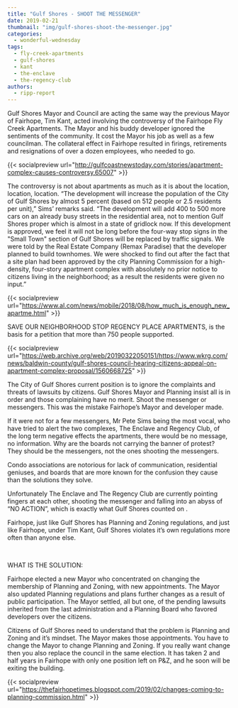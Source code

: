 ```yaml
---
title: "Gulf Shores - SHOOT THE MESSENGER"
date: 2019-02-21
thumbnail: "img/gulf-shores-shoot-the-messenger.jpg"
categories: 
  - wonderful-wednesday
tags: 
  - fly-creek-apartments
  - gulf-shores
  - kant
  - the-enclave
  - the-regency-club
authors: 
  - ripp-report
---
```


Gulf Shores Mayor and Council are acting the same way the previous Mayor of Fairhope, Tim Kant, acted involving the controversy of the Fairhope Fly Creek Apartments. The Mayor and his buddy developer ignored the sentiments of the community. It cost the Mayor his job as well as a few councilman. The collateral effect in Fairhope resulted in firings, retirements and resignations of over a dozen employees, who needed to go.

{{< socialpreview url="http://gulfcoastnewstoday.com/stories/apartment-complex-causes-controversy,65007" >}}

The controversy is not about apartments as much as it is about the location, location, location. “The development will increase the population of the City of Gulf Shores by almost 5 percent (based on 512 people or 2.5 residents per unit),” Sims’ remarks said. “The development will add 400 to 500 more cars on an already busy streets in the residential area, not to mention Gulf Shores proper which is almost in a state of gridlock now. If this development is approved, we feel it will not be long before the four-way stop signs in the "Small Town" section of Gulf Shores will be replaced by traffic signals. We were told by the Real Estate Company (Remax Paradise) that the developer planned to build townhomes. We were shocked to find out after the fact that a site plan had been approved by the city Planning Commission for a high-density, four-story apartment complex with absolutely no prior notice to citizens living in the neighborhood; as a result the residents were given no input.”

{{< socialpreview url="https://www.al.com/news/mobile/2018/08/how_much_is_enough_new_apartme.html" >}}

SAVE OUR NEIGHBORHOOD STOP REGENCY PLACE APARTMENTS, is the basis for a petition that more than 750 people supported.

{{< socialpreview url="https://web.archive.org/web/20190322050151/https://www.wkrg.com/news/baldwin-county/gulf-shores-council-hearing-citizens-appeal-on-apartment-complex-proposal/1560668725" >}}

The City of Gulf Shores current position is to ignore the complaints and threats of lawsuits by citizens. Gulf Shores Mayor and Planning insist all is in order and those complaining have no merit. Shoot the messenger or messengers. This was the mistake Fairhope’s Mayor and developer made.

If it were not for a few messengers, Mr Pete Sims being the most vocal, who have tried to alert the two complexes, The Enclave and Regency Club, of the long term negative effects the apartments, there would be no message, no information. Why are the boards not carrying the banner of protest? They should be the messengers, not the ones shooting the messengers.

Condo associations are notorious for lack of communication, residential geniuses, and boards that are more known for the confusion they cause than the solutions they solve.

Unfortunately The Enclave and The Regency Club are currently pointing fingers at each other, shooting the messenger and falling into an abyss of “NO ACTION”, which is exactly what Gulf Shores counted on .

Fairhope, just like Gulf Shores has Planning and Zoning regulations, and just like Fairhope, under Tim Kant, Gulf Shores violates it’s own regulations more often than anyone else.

 

WHAT IS THE SOLUTION:

Fairhope elected a new Mayor who concentrated on changing the membership of Planning and Zoning, with new appointments. The Mayor also updated Planning regulations and plans further changes as a result of public participation. The Mayor settled, all but one, of the pending lawsuits inherited from the last administration and a Planning Board who favored developers over the citizens.

Citizens of Gulf Shores need to understand that the problem is Planning and Zoning and it’s mindset. The Mayor makes those appointments. You have to change the Mayor to change Planning and Zoning. If you really want change then you also replace the council in the same election. It has taken 2 and half years in Fairhope with only one position left on P&Z, and he soon will be exiting the building.

{{< socialpreview url="https://thefairhopetimes.blogspot.com/2019/02/changes-coming-to-planning-commission.html" >}}
